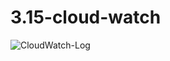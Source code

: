 # 3.15-cloud-watch
![CloudWatch-Log](https://github.com/RameshDM86/3.15-cloud-watch/assets/137069406/d4f40da6-a719-4a72-bfff-4e119b4d2983)
